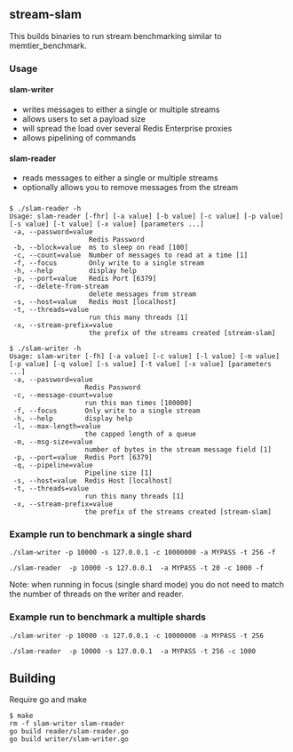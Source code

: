 ## stream-slam

This builds binaries to run stream benchmarking similar to memtier_benchmark.

### Usage

#### slam-writer

- writes messages to either a single or multiple streams
- allows users to set a payload size
- will spread the load over several Redis Enterprise proxies
- allows pipelining of commands

#### slam-reader

- reads messages to either a single or multiple streams
- optionally allows you to remove messages from the stream


###

```
$ ./slam-reader -h
Usage: slam-reader [-fhr] [-a value] [-b value] [-c value] [-p value] [-s value] [-t value] [-x value] [parameters ...]
 -a, --password=value
                    Redis Password
 -b, --block=value  ms to sleep on read [100]
 -c, --count=value  Number of messages to read at a time [1]
 -f, --focus        Only write to a single stream
 -h, --help         display help
 -p, --port=value   Redis Port [6379]
 -r, --delete-from-stream
                    delete messages from stream
 -s, --host=value   Redis Host [localhost]
 -t, --threads=value
                    run this many threads [1]
 -x, --stream-prefix=value
                    the prefix of the streams created [stream-slam]

```

```
$ ./slam-writer -h
Usage: slam-writer [-fh] [-a value] [-c value] [-l value] [-m value] [-p value] [-q value] [-s value] [-t value] [-x value] [parameters ...]
 -a, --password=value
                   Redis Password
 -c, --message-count=value
                   run this man times [100000]
 -f, --focus       Only write to a single stream
 -h, --help        display help
 -l, --max-length=value
                   the capped length of a queue
 -m, --msg-size=value
                   number of bytes in the stream message field [1]
 -p, --port=value  Redis Port [6379]
 -q, --pipeline=value
                   Pipeline size [1]
 -s, --host=value  Redis Host [localhost]
 -t, --threads=value
                   run this many threads [1]
 -x, --stream-prefix=value
                   the prefix of the streams created [stream-slam]
```

### Example run to benchmark a single shard

```
./slam-writer -p 10000 -s 127.0.0.1 -c 10000000 -a MYPASS -t 256 -f
```

```
./slam-reader  -p 10000 -s 127.0.0.1  -a MYPASS -t 20 -c 1000 -f
```

Note: when running in focus (single shard mode) you do not need to match the number of threads on the writer and reader.

### Example run to benchmark a multiple shards

```
./slam-writer -p 10000 -s 127.0.0.1 -c 10000000 -a MYPASS -t 256 
```

```
./slam-reader  -p 10000 -s 127.0.0.1  -a MYPASS -t 256 -c 1000 
```


## Building

Require go and make

```
$ make
rm -f slam-writer slam-reader
go build reader/slam-reader.go
go build writer/slam-writer.go
```